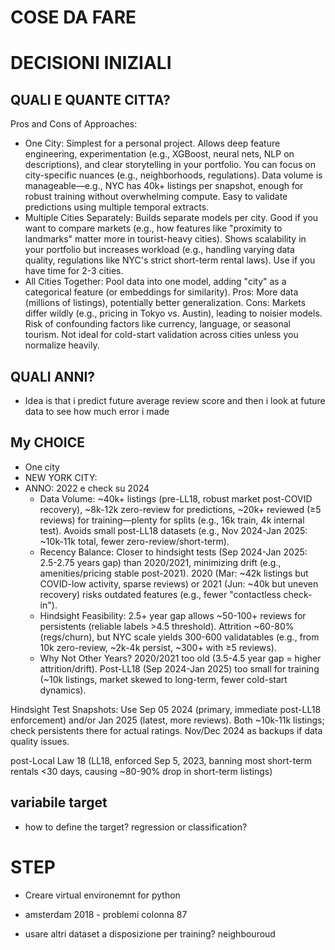 # COSE DA FARE

# DECISIONI INIZIALI
## QUALI E QUANTE CITTA?
Pros and Cons of Approaches:

- One City: Simplest for a personal project. Allows deep feature engineering, experimentation (e.g., XGBoost, neural nets, NLP on descriptions), and clear storytelling in your portfolio. You can focus on city-specific nuances (e.g., neighborhoods, regulations). Data volume is manageable—e.g., NYC has 40k+ listings per snapshot, enough for robust training without overwhelming compute. Easy to validate predictions using multiple temporal extracts.
- Multiple Cities Separately: Builds separate models per city. Good if you want to compare markets (e.g., how features like "proximity to landmarks" matter more in tourist-heavy cities). Shows scalability in your portfolio but increases workload (e.g., handling varying data quality, regulations like NYC's strict short-term rental laws). Use if you have time for 2-3 cities.
- All Cities Together: Pool data into one model, adding "city" as a categorical feature (or embeddings for similarity). Pros: More data (millions of listings), potentially better generalization. Cons: Markets differ wildly (e.g., pricing in Tokyo vs. Austin), leading to noisier models. Risk of confounding factors like currency, language, or seasonal tourism. Not ideal for cold-start validation across cities unless you normalize heavily.

## QUALI ANNI?
- Idea is that i predict future average review score and then i look at future data to see how much error i made


## My CHOICE
- One city
- NEW YORK CITY:
- ANNO: 2022 e check su 2024
  - Data Volume: ~40k+ listings (pre-LL18, robust market post-COVID recovery), ~8k-12k zero-review for predictions, ~20k+ reviewed (≥5 reviews) for training—plenty for splits (e.g., 16k train, 4k internal test). Avoids small post-LL18 datasets (e.g., Nov 2024-Jan 2025: ~10k-11k total, fewer zero-review/short-term).
  - Recency Balance: Closer to hindsight tests (Sep 2024-Jan 2025: 2.5-2.75 years gap) than 2020/2021, minimizing drift (e.g., amenities/pricing stable post-2021). 2020 (Mar: ~42k listings but COVID-low activity, sparse reviews) or 2021 (Jun: ~40k but uneven recovery) risks outdated features (e.g., fewer "contactless check-in").
  - Hindsight Feasibility: 2.5+ year gap allows ~50-100+ reviews for persistents (reliable labels >4.5 threshold). Attrition ~60-80% (regs/churn), but NYC scale yields 300-600 validatables (e.g., from 10k zero-review, ~2k-4k persist, ~300+ with ≥5 reviews).
  - Why Not Other Years? 2020/2021 too old (3.5-4.5 year gap = higher attrition/drift). Post-LL18 (Sep 2024-Jan 2025) too small for training (~10k listings, market skewed to long-term, fewer cold-start dynamics).


Hindsight Test Snapshots: Use Sep 05 2024 (primary, immediate post-LL18 enforcement) and/or Jan 2025 (latest, more reviews). Both ~10k-11k listings; check persistents there for actual ratings. Nov/Dec 2024 as backups if data quality issues.

post-Local Law 18 (LL18, enforced Sep 5, 2023, banning most short-term rentals <30 days, causing ~80-90% drop in short-term listings)


## variabile target
- how to define the target? regression or classification?

# STEP
- Creare virtual environemnt for python

- amsterdam 2018 - problemi colonna 87

- usare altri dataset a disposizione per training? neighbouroud
